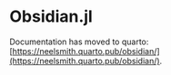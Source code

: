 # Obsidian.jl

Documentation has moved to quarto:  [https://neelsmith.quarto.pub/obsidian/](https://neelsmith.quarto.pub/obsidian/).